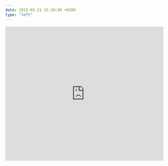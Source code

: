 ```yaml
---
date: 2015-05-21 15:20:09 +0200
type: "left"
---
```

<iframe src="https://www.facebook.com/plugins/post.php?href=https%3A%2F%2Fwww.facebook.com%2Fmarta.ivanyshyn%2Fposts%2F1089828107699622%3A0&width=500" width="500" height="423" style="border:none;overflow:hidden" scrolling="no" frameborder="0" allowTransparency="true"></iframe>
